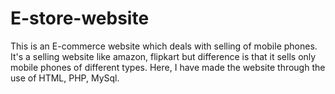 # E-store-website
This is an E-commerce website which deals with selling of mobile phones.
It's a selling website like amazon, flipkart but difference is that it sells only mobile phones of different types.
Here, I have made the website through the use of HTML, PHP, MySql.
